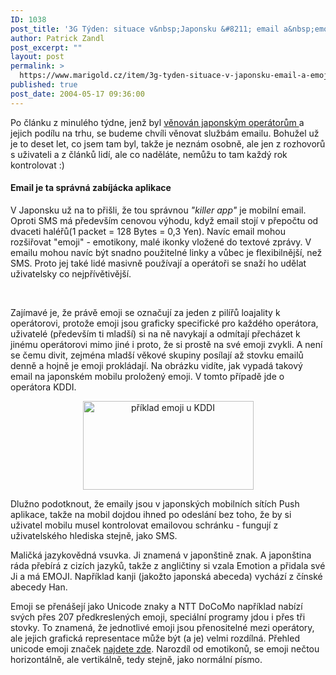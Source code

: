 ```yaml
---
ID: 1038
post_title: '3G Týden: situace v&nbsp;Japonsku &#8211; email a&nbsp;emoji'
author: Patrick Zandl
post_excerpt: ""
layout: post
permalink: >
  https://www.marigold.cz/item/3g-tyden-situace-v-japonsku-email-a-emoji
published: true
post_date: 2004-05-17 09:36:00
---
```

<P>Po článku z minulého týdne, jenž byl <A href="/zprava.html?cislo=28302">věnován japonským operátorům </A>a jejich podílu na trhu, se budeme chvíli věnovat službám emailu. Bohužel už je to deset let, co jsem tam byl, takže je neznám osobně, ale jen z rozhovorů s uživateli a z článků lidí, ale co naděláte, nemůžu to tam každý rok kontrolovat :)</P>
<H4>Email je ta správná zabíjácka aplikace</H4>
<P>V Japonsku už na to přišli, že tou správnou <EM>"killer app"</EM> je mobilní email. Oproti SMS má především cenovou výhodu, když email stojí v přepočtu od dvaceti haléřů(1 packet = 128 Bytes = 0,3 Yen). Navíc email mohou rozšiřovat "emoji" - emotikony, malé ikonky vložené do textové zprávy. V emailu mohou navíc být snadno použitelné linky a vůbec je flexibilnější, než SMS. Proto jej také lidé masivně používají a operátoři se snaží ho udělat uživatelsky co nejpřívětivější. </P>
<P>&#160;</P>
<P>Zajímavé je, že právě emoji se označují za jeden z pilířů loajality k operátorovi, protože emoji jsou graficky specifické pro každého operátora, uživatelé (především ti mladší) si na ně navykají a odmítají přecházet k jinému operátorovi mimo jiné i proto, že si prostě na své emoji zvykli. A není se čemu divit, zejména mladší věkové skupiny posílají až stovku emailů denně a hojně je emoji prokládají. Na obrázku vidíte, jak vypadá takový email na japonském mobilu proložený emoji. V tomto případě jde o operátora KDDI.&#160;</P>
<P align=center><IMG height=142 alt="příklad emoji u KDDI" src="/wp-content/uploads/emoji-kddi.gif" width=273 align=center></P>
<P>Dlužno podotknout, že emaily jsou v japonských mobilních sítích Push aplikace, takže na mobil dojdou ihned po odeslání bez toho, že by si uživatel mobilu musel kontrolovat emailovou schránku - fungují z uživatelského hlediska stejně, jako SMS. </P>
<P>Maličká jazykovědná vsuvka. Ji znamená v japonštině znak. A japonština ráda přebírá z cizích jazyků, takže z angličtiny si vzala Emotion a přidala své Ji a má EMOJI. Například kanji (jakožto japonská abeceda) vychází z čínské abecedy Han. </P>
<P>Emoji se přenášejí jako Unicode znaky a NTT DoCoMo například nabízí svých přes 207 předkreslených emoji, speciální programy jdou i přes tři stovky. To znamená, že jednotlivé emoji jsou přenositelné mezi operátory, ale jejich grafická representace může být (a je) velmi rozdílná. Přehled unicode emoji značek <A href="http://pukupi.com/big/resources/emoji/">najdete zde</A>. Narozdíl od emotikonů, se emoji nečtou horizontálně, ale vertikálně, tedy stejně, jako normální písmo.</P>